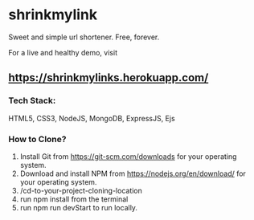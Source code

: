 # shrinkmylink
Sweet and simple url shortener. Free, forever.

For a live and healthy demo, visit
## https://shrinkmylinks.herokuapp.com/

### Tech Stack:
HTML5, CSS3, NodeJS, MongoDB, ExpressJS, Ejs

### How to Clone?

1. Install Git from https://git-scm.com/downloads for your operating system.
2. Download and install NPM from https://nodejs.org/en/download/ for your operating system.
3. /cd-to-your-project-cloning-location
4. run npm install from the terminal
5. run npm run devStart to run locally.

